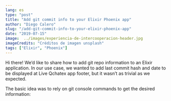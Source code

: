 ```yaml
---
lang: es
type: "post"
title: "Add git commit info to your Elixir Phoenix app"
author: "Diego Calero"
slug: "/add-git-commit-info-to-your-elixir-phoenix-app"
date: "2019-07-15"
image:  ../images/experiencia-de-intercooperacion-header.jpg
imageCredits: "Créditos de imagen unsplash"
tags: ["Elixir", "Phoenix"]
---
```


Hi there! We’d like to share how to add git repo information to an Elixir application. In our use case, we wanted to add last commit hash and date to be displayed at Live Qchatex app footer, but it wasn’t as trivial as we expected.

The basic idea was to rely on git console commands to get the desired information:

